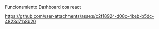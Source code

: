 Funcionamiento Dashboard con react

https://github.com/user-attachments/assets/c2f18924-d08c-4bab-b5dc-4823d71b8b20

